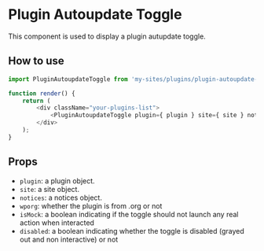 # Plugin Autoupdate Toggle

This component is used to display a plugin autupdate toggle.

## How to use

```js
import PluginAutoupdateToggle from 'my-sites/plugins/plugin-autoupdate-toggle';

function render() {
	return (
		<div className="your-plugins-list">
			<PluginAutoupdateToggle plugin={ plugin } site={ site } notices={ notices } wporg={ true } />
		</div>
	);
}
```

## Props

- `plugin`: a plugin object.
- `site`: a site object.
- `notices`: a notices object.
- `wporg`: whether the plugin is from .org or not
- `isMock`: a boolean indicating if the toggle should not launch any real action when interacted
- `disabled`: a boolean indicating whether the toggle is disabled (grayed out and non interactive) or not
